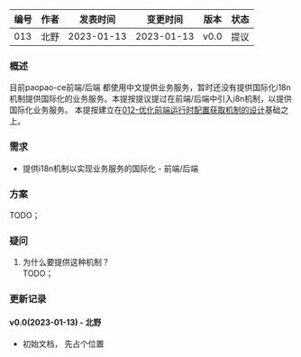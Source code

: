 | 编号 | 作者 | 发表时间 | 变更时间 | 版本 | 状态 |
| ----- | ----- | ----- | ----- | ----- | ----- |
| 013| 北野 | 2023-01-13 | 2023-01-13 | v0.0 | 提议 |

### 概述  
目前paopao-ce前端/后端 都使用中文提供业务服务，暂时还没有提供国际化i18n机制提供国际化的业务服务。本提按提议提过在前端/后端中引入i8n机制，以提供国际化业务服务。 本提按建立在[012-优化前端运行时配置获取机制的设计](012-优化前端运行时配置获取机制的设计.md)基础之上。

### 需求   
* 提供i18n机制以实现业务服务的国际化 - 前端/后端

### 方案  
TODO；  

### 疑问

1. 为什么要提供这种机制？   
TODO；

### 更新记录
#### v0.0(2023-01-13) - 北野
* 初始文档， 先占个位置
